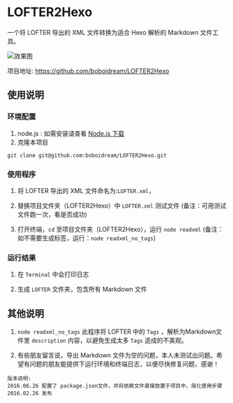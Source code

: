 # LOFTER2Hexo
一个将 LOFTER 导出的 XML 文件转换为适合 Hexo 解析的 Markdown 文件工具。

![效果图](https://github.com/boboidream/LOFTER2Hexo/blob/master/img/2016-02-26.gif)

项目地址: https://github.com/boboidream/LOFTER2Hexo

## 使用说明
### 环境配置
1. node.js : 如需安装请查看 [Node.js 下载](https://nodejs.org/en/download/)
2. 克隆本项目
  ```
  git clone git@github.com:boboidream/LOFTER2Hexo.git
  ```
### 使用程序
1. 将 LOFTER 导出的 XML 文件命名为:`LOFTER.xml`，

2. 替换项目文件夹（LOFTER2Hexo）中 `LOFTER.xml` 测试文件 (备注：可用测试文件跑一次，看是否成功)

3. 打开终端，`cd` 至项目文件夹（LOFTER2Hexo），运行 `node readxml` (备注：如不需要生成标签，运行：`node readxml_no_tags`)

### 运行结果
1. 在 `Terminal` 中会打印日志

2. 生成 `LOFTER` 文件夹，包含所有 Markdown 文件

## 其他说明
1. `node readxml_no_tags`
 此程序将 LOFTER 中的 `Tags` ，解析为Markdown文件里 `description` 内容，以避免生成太多 `Tags` 造成的不美观。

2. 有些朋友留言说，导出 Markdown 文件为空的问题，本人未测试出问题。希望有问题的朋友能提供下运行环境和终端日志，以便尽快修复问题，感谢！


```
版本说明:
2016.06.26 配置了 package.json文件，并将依赖文件直接放置于项目中，简化使用步骤
2016.02.26 发布
```
